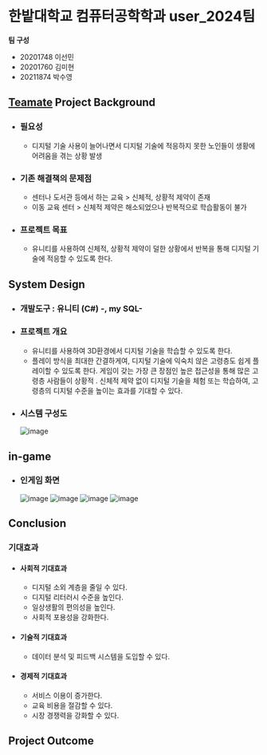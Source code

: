 # 한밭대학교 컴퓨터공학학과 user_2024팀

**팀 구성**
- 20201748 이선민 
- 20201760 김미현
- 20211874 박수영

## <u>Teamate</u> Project Background
- ### 필요성
  - 디지털 기술 사용이 늘어나면서 디지털 기술에 적응하지 못한 노인들이 생황에 어려움을 겪는 상황 발생
- ### 기존 해결책의 문제점
  - 센터나 도서관 등에서 하는 교육 > 신체적, 상황적 제약이 존재
  - 이동 교육 센터 > 신체적 제약은 해소되었으나 반복적으로 학습활동이 불가
- ### 프로젝트 목표
  - 유니티를 사용하여 신체적, 상황적 제약이 덜한 상황에서 반복을 통해 디지털 기술에 적응할 수 있도록 한다.
  
## System Design
  - ### 개발도구 : 유니티 (C#) -, my SQL-
  - ### 프로젝트 개요
    - 유니티를 사용하여 3D환경에서 디지털 기술을 학습할 수 있도록 한다.
    - 플레이 방식을 최대한 간결하게여, 디지털 기술에 익숙치 않은 고령층도 쉽게 플레이할 수 있도록 한다. 게임이 갖는 가장 큰 장점인 높은 접근성을 통해 많은 고령층 사람들이 상황적 ․ 신체적 제약 없이 디지털 기술을 체험 또는 학습하여, 고령층의 디지털 수준을 높이는 효과를 기대할 수 있다.
  - ### 시스템 구성도
    ![image](https://github.com/HBNU-SWUNIV/come-capstone24-user_2024/assets/84272168/7727768a-dc1b-4bdb-9327-6a7c023bcfb8)

    
## in-game
  - ### 인게임 화면
    ![image](https://github.com/HBNU-SWUNIV/come-capstone24-user_2024/assets/84272168/2bedf46d-e180-4e57-a14a-37374d7511a3)
    ![image](https://github.com/HBNU-SWUNIV/come-capstone24-user_2024/assets/84272168/a929b596-3cf9-4b3f-9e35-6cafadb52019)
    ![image](https://github.com/HBNU-SWUNIV/come-capstone24-user_2024/assets/84272168/a52c653a-4df1-4848-a442-471f8e3eb7d9)
    ![image](https://github.com/HBNU-SWUNIV/come-capstone24-user_2024/assets/84272168/dce5195f-ea56-4827-be43-b164ac75a391)


  
## Conclusion
   ### 기대효과
  - #### 사회적 기대효과
    - 디지털 소외 계층을 줄일 수 있다.
    - 디지털 리터러시 수준을 높인다. 
    - 일상생활의 편의성을 높인다.
    - 사회적 포용성을 강화한다.
  - #### 기술적 기대효과
    - 데이터 분석 및 피드백 시스템을 도입할 수 있다.
  - #### 경제적 기대효과
    - 서비스 이용이 증가한다.
    - 교육 비용을 절감할 수 있다.
    - 시장 경쟁력을 강화할 수 있다.
  
## Project Outcome
  ### 
